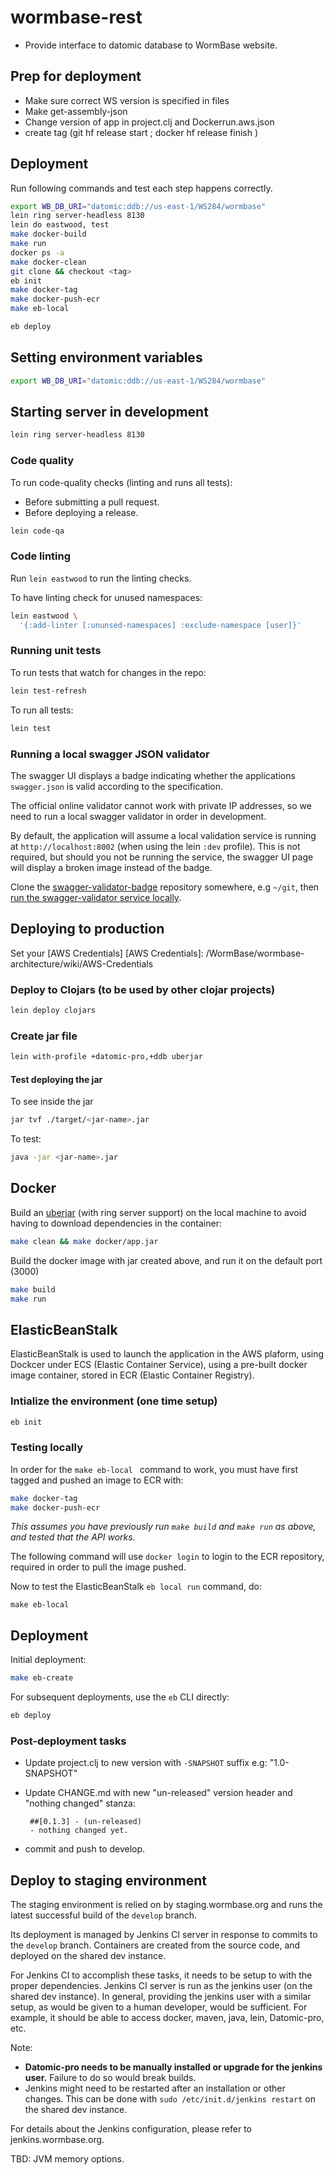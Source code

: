 # wormbase-rest

- Provide interface to datomic database to WormBase website.

## Prep for deployment

- Make sure correct WS version is specified in files
- Make get-assembly-json
- Change version of app in project.clj and Dockerrun.aws.json
- create tag (git hf release start <version>; docker hf release finish <version>)

## Deployment

Run following commands and test each step happens correctly.

```bash
export WB_DB_URI="datomic:ddb://us-east-1/WS284/wormbase"
lein ring server-headless 8130
lein do eastwood, test
make docker-build
make run
docker ps -a
make docker-clean
git clone && checkout <tag>
eb init
make docker-tag
make docker-push-ecr
make eb-local

eb deploy
```

## Setting environment variables

```bash
export WB_DB_URI="datomic:ddb://us-east-1/WS284/wormbase"
```

## Starting server in development
```bash
lein ring server-headless 8130
```

### Code quality
To run code-quality checks (linting and runs all tests):
  * Before submitting a pull request.
  * Before deploying a release.

```bash
lein code-qa
```

### Code linting
Run `lein eastwood` to run the linting checks.

To have linting check for unused namespaces:

```bash
lein eastwood \
  '{:add-linter [:ununsed-namespaces] :exclude-namespace [user]}'
```

### Running unit tests

To run tests that watch for changes in the repo:
```bash
lein test-refresh
```

To run all tests:
```bash
lein test
```

### Running a local swagger JSON validator
The swagger UI displays a badge indicating whether the applications
`swagger.json` is valid according to the specification.

The official online validator cannot work with private IP addresses,
so we need to run a local swagger validator in order in development.

By default, the application will assume a local validation service is
running at `http://localhost:8002` (when using the lein `:dev`
profile).  This is not required, but should you not be running the
service, the swagger UI page will display a broken image instead of
the badge.

Clone the [swagger-validator-badge][2] repository somewhere,
e.g `~/git`, then [run the swagger-validator service locally][3].


## Deploying to production

Set your [AWS Credentials]
[AWS Credentials]: /WormBase/wormbase-architecture/wiki/AWS-Credentials

### Deploy to Clojars (to be used by other clojar projects)
```bash
lein deploy clojars
```

### Create jar file
```bash
lein with-profile +datomic-pro,+ddb uberjar
```

#### Test deploying the jar

To see inside the jar
```bash
jar tvf ./target/<jar-name>.jar
```

To test:
```bash
java -jar <jar-name>.jar
```

## Docker

Build an [uberjar][1] (with ring server support) on the local machine
to avoid having to download dependencies in the container:

```bash
make clean && make docker/app.jar
```

Build the docker image with jar created above, and run it on the
default port (3000)
```bash
make build
make run
```

## ElasticBeanStalk

ElasticBeanStalk is used to launch the application in the AWS plaform,
using Dockcer under ECS (Elastic Container Service), using a pre-built
docker image container, stored in ECR (Elastic Container Registry).

### Intialize the environment (one time setup)
```bash
eb init
```

### Testing locally

In order for the `make eb-local ` command to work, you must have first
tagged and pushed an image to ECR with:

```bash
make docker-tag
make docker-push-ecr
```

_*This assumes you have previously run `make build` and `make run` as
above, and tested that the API works.*_

The following command will use `docker login` to login to the ECR
repository, required in order to pull the image pushed.

Now to test the ElasticBeanStalk `eb local run` command, do:

`make eb-local`

## Deployment

Initial deployment:

```bash
make eb-create
```

For subsequent deployments, use the `eb` CLI directly:

```bash
eb deploy
```

### Post-deployment tasks

- Update project.clj to new version with `-SNAPSHOT` suffix
  e.g: "1.0-SNAPSHOT"

- Update CHANGE.md with new "un-released" version header and "nothing
  changed" stanza:

  ```
   ##[0.1.3] - (un-released)
   - nothing changed yet.
  ```
- commit and push to develop.


## Deploy to staging environment

The staging environment is relied on by staging.wormbase.org and runs the latest successful build of the `develop` branch.

Its deployment is managed by Jenkins CI server in response to commits to the `develop` branch. Containers are created from the source code, and deployed on the shared dev instance.

For Jenkins CI to accomplish these tasks, it needs to be setup to with the proper dependencies. Jenkins CI server is run as the jenkins user (on the shared dev instance). In general, providing the jenkins user with a similar setup, as would be given to a human developer, would be sufficient. For example, it should be able to access docker, maven, java, lein, Datomic-pro, etc.

Note:
- **Datomic-pro needs to be manually installed or upgrade for the jenkins user.** Failure to do so would break builds.
- Jenkins might need to be restarted after an installation or other changes. This can be done with `sudo /etc/init.d/jenkins restart` on the shared dev instance.

For details about the Jenkins configuration, please refer to jenkins.wormbase.org.


TBD: JVM memory options.

[1]: http://stackoverflow.com/questions/11947037/what-is-an-uber-jar
[2]: https://github.com/swagger-api/validator-badge
[3]: https://github.com/swagger-api/validator-badge#running-locally
